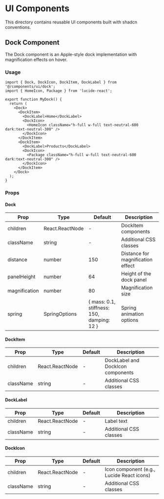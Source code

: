 # UI Components

This directory contains reusable UI components built with shadcn conventions.

## Dock Component

The Dock component is an Apple-style dock implementation with magnification effects on hover.

### Usage

```tsx
import { Dock, DockIcon, DockItem, DockLabel } from '@/components/ui/dock';
import { HomeIcon, Package } from 'lucide-react';

export function MyDock() {
  return (
    <Dock>
      <DockItem>
        <DockLabel>Home</DockLabel>
        <DockIcon>
          <HomeIcon className="h-full w-full text-neutral-600 dark:text-neutral-300" />
        </DockIcon>
      </DockItem>
      <DockItem>
        <DockLabel>Products</DockLabel>
        <DockIcon>
          <Package className="h-full w-full text-neutral-600 dark:text-neutral-300" />
        </DockIcon>
      </DockItem>
    </Dock>
  );
}
```

### Props

#### Dock
| Prop | Type | Default | Description |
|------|------|---------|-------------|
| children | React.ReactNode | - | DockItem components |
| className | string | - | Additional CSS classes |
| distance | number | 150 | Distance for magnification effect |
| panelHeight | number | 64 | Height of the dock panel |
| magnification | number | 80 | Magnification size |
| spring | SpringOptions | { mass: 0.1, stiffness: 150, damping: 12 } | Spring animation options |

#### DockItem
| Prop | Type | Default | Description |
|------|------|---------|-------------|
| children | React.ReactNode | - | DockLabel and DockIcon components |
| className | string | - | Additional CSS classes |

#### DockLabel
| Prop | Type | Default | Description |
|------|------|---------|-------------|
| children | React.ReactNode | - | Label text |
| className | string | - | Additional CSS classes |

#### DockIcon
| Prop | Type | Default | Description |
|------|------|---------|-------------|
| children | React.ReactNode | - | Icon component (e.g., Lucide React icons) |
| className | string | - | Additional CSS classes |